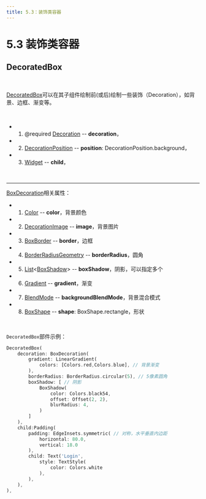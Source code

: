 ```yaml
---
title: 5.3：装饰类容器
---
```


# 5.3 装饰类容器

## DecoratedBox

<br>

[DecoratedBox](https://api.flutter.dev/flutter/widgets/DecoratedBox-class.html)可以在其子组件绘制前(或后)绘制一些装饰（Decoration），如背景、边框、渐变等。

<br>

*   1.   @required [Decoration](https://api.flutter.dev/flutter/painting/Decoration-class.html) -- **decoration**，

*   2.   [DecorationPosition](https://api.flutter.dev/flutter/rendering/DecorationPosition-class.html) -- **position**: DecorationPosition.background，

*   3.   [Widget](https://api.flutter.dev/flutter/widgets/Widget-class.html) -- **child**，

<br>

---

[BoxDecoration](https://api.flutter.dev/flutter/painting/BoxDecoration-class.html)相关属性：

*   1.   [Color](https://api.flutter.dev/flutter/dart-ui/Color-class.html) -- **color**，背景颜色

*   2.   [DecorationImage](https://api.flutter.dev/flutter/painting/DecorationImage-class.html) -- **image**，背景图片

*   3.  [BoxBorder](https://api.flutter.dev/flutter/painting/BoxBorder-class.html) -- **border**，边框

*   4.   [BorderRadiusGeometry](https://api.flutter.dev/flutter/painting/BorderRadiusGeometry-class.html) -- **borderRadius**，圆角

*   5.   [List](https://api.flutter.dev/flutter/dart-core/List-class.html)\<[BoxShadow](https://api.flutter.dev/flutter/painting/BoxShadow-class.html)\> -- **boxShadow**，阴影，可以指定多个

*   6.   [Gradient](https://api.flutter.dev/flutter/painting/Gradient-class.html) -- **gradient**，渐变

*   7.   [BlendMode](https://api.flutter.dev/flutter/dart-ui/BlendMode-class.html) -- **backgroundBlendMode**，背景混合模式

*   8.   [BoxShape](https://api.flutter.dev/flutter/painting/BoxShape-class.html) -- **shape**: BoxShape.rectangle，形状

<br>

`DecoratedBox`部件示例：

```dart
DecoratedBox(
	decoration: BoxDecoration(
        gradient: LinearGradient(
            colors: [Colors.red,Colors.blue], // 背景渐变
        ),
        borderRadius: BorderRadius.circular(5), // 5像素圆角
        boxShadow: [ // 阴影
            BoxShadow(
                color: Colors.black54,
                offset: Offset(2, 2),
                blurRadius: 4,
            )
        ]
	),
	child:Padding(
        padding: EdgeInsets.symmetric( // 对称，水平垂直内边距
            horizontal: 80.0,
            vertical: 18.0
        ),
        child: Text('Login',
			style: TextStyle(
				color: Colors.white
			),
		),
	),
),
```

